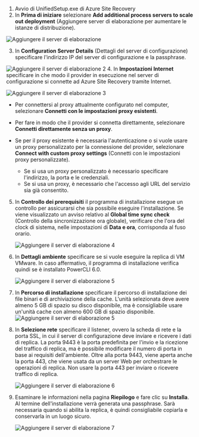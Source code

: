 1. Avvio di UnifiedSetup.exe di Azure Site Recovery
2. In **Prima di iniziare** selezionare **Add additional process servers to scale out deployment** (Aggiungere server di elaborazione per aumentare le istanze di distribuzione).

  ![Aggiungere il server di elaborazione](./media/site-recovery-add-process-server/ps-page-1.png)

3. In **Configuration Server Details** (Dettagli del server di configurazione) specificare l'indirizzo IP del server di configurazione e la passphrase.

  ![Aggiungere il server di elaborazione 2](./media/site-recovery-add-process-server/ps-page-2.png)
4. In **Impostazioni Internet** specificare in che modo il provider in esecuzione nel server di configurazione si connette ad Azure Site Recovery tramite Internet.

  ![Aggiungere il server di elaborazione 3](./media/site-recovery-add-process-server/ps-page-3.png)

   * Per connettersi al proxy attualmente configurato nel computer, selezionare **Connetti con le impostazioni proxy esistenti**.
   * Per fare in modo che il provider si connetta direttamente, selezionare **Connetti direttamente senza un proxy**.
   * Se per il proxy esistente è necessaria l'autenticazione o si vuole usare un proxy personalizzato per la connessione del provider, selezionare **Connect with custom proxy settings** (Connetti con le impostazioni proxy personalizzate).

     * Se si usa un proxy personalizzato è necessario specificare l'indirizzo, la porta e le credenziali.
     * Se si usa un proxy, è necessario che l'accesso agli URL del servizio sia già consentito.

5. In **Controllo dei prerequisiti** il programma di installazione esegue un controllo per assicurarsi che sia possibile eseguire l'installazione. Se viene visualizzato un avviso relativo al **Global time sync check** (Controllo della sincronizzazione ora globale), verificare che l'ora del clock di sistema, nelle impostazioni di **Data e ora**, corrisponda al fuso orario.

     ![Aggiungere il server di elaborazione 4](./media/site-recovery-add-process-server/ps-page-4.png)

6. In **Dettagli ambiente** specificare se si vuole eseguire la replica di VM VMware. In caso affermativo, il programma di installazione verifica quindi se è installato PowerCLI 6.0.

     ![Aggiungere il server di elaborazione 5](./media/site-recovery-add-process-server/ps-page-5.png)

7. In **Percorso di installazione** specificare il percorso di installazione dei file binari e di archiviazione della cache. L'unità selezionata deve avere almeno 5 GB di spazio su disco disponibile, ma è consigliabile usare un'unità cache con almeno 600 GB di spazio disponibile.
     ![Aggiungere il server di elaborazione 5](./media/site-recovery-add-process-server/ps-page-6.png)

8. In **Selezione rete** specificare il listener, ovvero la scheda di rete e la porta SSL, in cui il server di configurazione deve inviare e ricevere i dati di replica. La porta 9443 è la porta predefinita per l'invio e la ricezione del traffico di replica, ma è possibile modificare il numero di porta in base ai requisiti dell'ambiente. Oltre alla porta 9443, viene aperta anche la porta 443, che viene usata da un server Web per orchestrare le operazioni di replica. Non usare la porta 443 per inviare o ricevere traffico di replica.

     ![Aggiungere il server di elaborazione 6](./media/site-recovery-add-process-server/ps-page-7.png)
9. Esaminare le informazioni nella pagina **Riepilogo** e fare clic su **Installa**. Al termine dell'installazione verrà generata una passphrase. Sarà necessaria quando si abilita la replica, è quindi consigliabile copiarla e conservarla in un luogo sicuro.

     ![Aggiungere il server di elaborazione 7](./media/site-recovery-add-process-server/ps-page-8.png)
